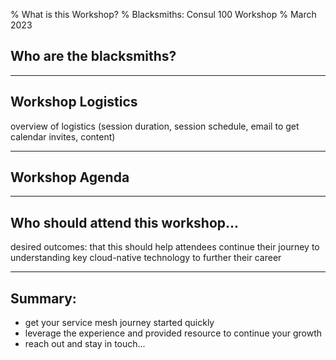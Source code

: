 % What is this Workshop?
% Blacksmiths: Consul 100 Workshop
% March 2023


## Who are the blacksmiths?

---

## Workshop Logistics

overview of logistics (session duration, session schedule, email to get calendar invites, content)

---

## Workshop Agenda

---

## Who should attend this workshop...
desired outcomes: that this should help attendees continue their journey to understanding key cloud-native technology to further their career

---

## Summary:
- get your service mesh journey started quickly
- leverage the experience and provided resource to continue your growth
- reach out and stay in touch... 




